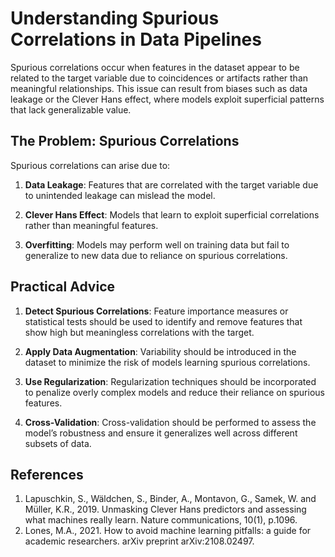 # Understanding Spurious Correlations in Data Pipelines
Spurious correlations occur when features in the dataset appear to be related to the target variable due to coincidences or artifacts rather than meaningful relationships. This issue can result from biases such as data leakage or the Clever Hans effect, where models exploit superficial patterns that lack generalizable value.

## The Problem: Spurious Correlations
Spurious correlations can arise due to:

1. **Data Leakage**: Features that are correlated with the target variable due to unintended leakage can mislead the model.

2. **Clever Hans Effect**: Models that learn to exploit superficial correlations rather than meaningful features.

3. **Overfitting**: Models may perform well on training data but fail to generalize to new data due to reliance on spurious correlations.

## Practical Advice
1. **Detect Spurious Correlations**: Feature importance measures or statistical tests should be used to identify and remove features that show high but meaningless correlations with the target.

2. **Apply Data Augmentation**: Variability should be introduced in the dataset to minimize the risk of models learning spurious correlations.

3. **Use Regularization**: Regularization techniques should be incorporated to penalize overly complex models and reduce their reliance on spurious features.

4. **Cross-Validation**: Cross-validation should be performed to assess the model’s robustness and ensure it generalizes well across different subsets of data.

## References
1. Lapuschkin, S., Wäldchen, S., Binder, A., Montavon, G., Samek, W. and Müller, K.R., 2019. Unmasking Clever Hans predictors and assessing what machines really learn. Nature communications, 10(1), p.1096.
2. Lones, M.A., 2021. How to avoid machine learning pitfalls: a guide for academic researchers. arXiv preprint arXiv:2108.02497.